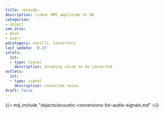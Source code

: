 ```yaml
---
title: rmstodb~
description: linear RMS amplitude to dB
categories:
- object
see_also:
- mtof
- expr~
pdcategory: vanilla, Converters
last_update: '0.33'
inlets:
  1st:
  - type: signal
    description: incoming value to be converted.
outlets:
  1st:
  - type: signal
    description: converted value.
draft: false
---
```

{{< md_include "objects/acoustic-conversions-for-audio-signals.md" >}}
